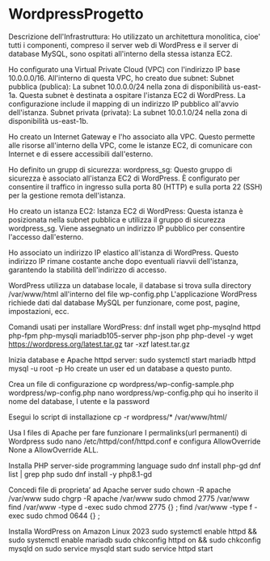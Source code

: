 # WordpressProgetto
Descrizione dell'Infrastruttura:
Ho utilizzato un architettura monolitica, cioe' tutti i componenti, compreso il server web di WordPress e il server di database MySQL, sono ospitati all'interno della stessa istanza EC2.

Ho configurato una Virtual Private Cloud (VPC) con l'indirizzo IP base 10.0.0.0/16. All'interno di questa VPC, ho creato due subnet:
Subnet pubblica (publica): La subnet 10.0.0.0/24 nella zona di disponibilità us-east-1a. Questa subnet è destinata a ospitare l'istanza EC2 di WordPress. La configurazione include il mapping di un indirizzo IP pubblico all'avvio dell'istanza.
Subnet privata (privata): La subnet 10.0.1.0/24 nella zona di disponibilità us-east-1b. 

Ho creato un Internet Gateway e l'ho associato alla VPC. Questo permette alle risorse all'interno della VPC, come le istanze EC2, di comunicare con Internet e di essere accessibili dall'esterno.

Ho definito un grupp di sicurezza:
wordpress_sg: Questo gruppo di sicurezza è associato all'istanza EC2 di WordPress. È configurato per consentire il traffico in ingresso sulla porta 80 (HTTP) e sulla porta 22 (SSH) per la gestione remota dell'istanza. 

Ho creato un istanza EC2:
Istanza EC2 di WordPress: Questa istanza è posizionata nella subnet pubblica e utilizza il gruppo di sicurezza wordpress_sg. Viene assegnato un indirizzo IP pubblico per consentire l'accesso dall'esterno.

Ho associato un indirizzo IP elastico all'istanza di WordPress. Questo indirizzo IP rimane costante anche dopo eventuali riavvii dell'istanza, garantendo la stabilità dell'indirizzo di accesso.

WordPress utilizza un database locale, il database si trova sulla directory /var/www/html all'interno del file wp-config.php
L'applicazione WordPress richiede dati dal database MySQL per funzionare, come post, pagine, impostazioni, ecc.

Comandi usati per installare WordPress:
dnf install wget php-mysqlnd httpd php-fpm php-mysqli mariadb105-server php-json php php-devel -y
wget https://wordpress.org/latest.tar.gz
tar -xzf latest.tar.gz

Inizia database e Apache httpd server:
sudo systemctl start mariadb httpd
mysql -u root -p
Ho create un user ed un database a questo punto.

Crea un file di configurazione 
cp wordpress/wp-config-sample.php wordpress/wp-config.php
nano wordpress/wp-config.php  qui ho inserito il nome del database, l utente e la password

Esegui lo script di installazione
cp -r wordpress/* /var/www/html/

Usa I files di Apache per fare funzionare I permalinks(url permanenti) di Wordpress
sudo nano /etc/httpd/conf/httpd.conf   e configura   AllowOverride None a  AllowOverride ALL.

Installa PHP server-side programming language
sudo dnf install php-gd
dnf list | grep php
sudo dnf install -y php8.1-gd

Concedi file di proprieta’ ad Apache server
sudo chown -R apache /var/www
sudo chgrp -R apache /var/www
sudo chmod 2775 /var/www
find /var/www -type d -exec sudo chmod 2775 {} \;
find /var/www -type f -exec sudo chmod 0644 {} \;

Installa WordPress on Amazon Linux 2023
sudo systemctl enable httpd && sudo systemctl enable mariadb
sudo chkconfig httpd on && sudo chkconfig mysqld on
sudo service mysqld start
sudo service httpd start







